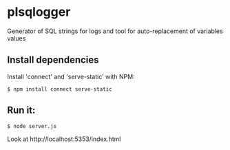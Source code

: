 # plsqlogger
Generator of SQL strings for logs and tool for auto-replacement of variables values

## Install dependencies 

Install 'connect' and 'serve-static' with NPM:

    $ npm install connect serve-static

## Run it:

    $ node server.js

Look at http://localhost:5353/index.html